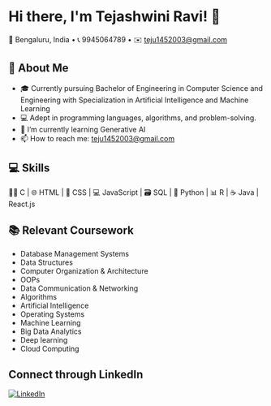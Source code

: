 # Hi there, I'm Tejashwini Ravi! 👋

📍 Bengaluru, India • 📞 9945064789 • ✉️ teju1452003@gmail.com

## 🌟 About Me

- 🎓 Currently pursuing Bachelor of Engineering in Computer Science and Engineering with Specialization in Artificial Intelligence and Machine Learning
- 💻 Adept in programming languages, algorithms, and problem-solving.
- 🌱 I’m currently learning Generative AI
- 📫 How to reach me: teju1452003@gmail.com

## 💻 Skills
👩‍💻 C | 🌐 HTML | 🎨 CSS | 💻 JavaScript | 🗃️ SQL  | 🐍 Python | 📊 R | ☕ Java | React.js

## 📚 Relevant Coursework

- Database Management Systems
- Data Structures
- Computer Organization & Architecture
- OOPs
- Data Communication & Networking
- Algorithms
- Artificial Intelligence
- Operating Systems
- Machine Learning
- Big Data Analytics
- Deep learning
- Cloud Computing

## Connect through LinkedIn
 [![LinkedIn](https://img.shields.io/badge/LinkedIn-Tejashwini%20Ravi-blue?style=flat-square&logo=linkedin)](https://www.linkedin.com/in/tejashwini-ravi-b4795225b/)

